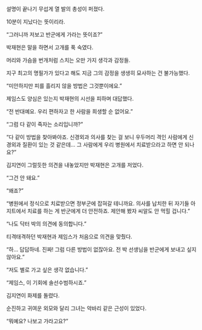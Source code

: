 설명이 끝나기 무섭게 열 발의 총성이 퍼졌다.

10분이 지났다는 뜻이리라.

“그러니까 저보고 반군에게 가라는 뜻이죠?”

박재현은 말을 하면서 고개를 푹 숙였다.

머리와 가슴을 번개처럼 스치는 오만 가지 생각과 감정들.

지구 최고의 명필가가 있다고 해도 지금 그의 감정을 생생히 묘사하는 건 불가능했다.

“미안하지만 피를 흘리지 않을 방법은 그것뿐이에요.”

제임스도 양심은 있는지 박재현의 시선을 피하며 대답했다.

“전 반대예요. 우리 편하자고 한 사람을 희생할 순 없어요.”

“그럼 다 같이 죽자는 소리입니까?”

“다 같이 방법을 찾아봐야죠. 신경외과 의사를 찾는 걸 보니 우두머리 격인 사람에게 신경외과 질환이 있는 것 같은데… 그 사람에게 우리 병원에서 치료받으라고 하면 안 되나요?”

김지연이 그럴듯한 의견을 내놓았지만 박재현은 고개를 저었다.

“그건 안 돼요.”

“왜죠?”

“병원에서 정식으로 치료받으면 정부군에 잡혀갈 테니까요. 의사를 납치한 뒤 자기들 아지트에서 치료를 하는 게 반군에게 더 안전하죠. 제안해 봤자 씨알도 안 먹힐 겁니다.”

“나도 닥터 박의 의견에 동의합니다.”

티격태격하던 박재현과 제임스가 처음으로 의견을 맞췄다.

“하… 답답하네. 진짜! 그럼 다른 방법이 없잖아요. 전 박 선생님을 반군에게 보내고 싶지 않아요.”

“저도 별로 가고 싶은 생각 없습니다.”

“제임스, 이 기회에 솔선수범하시죠.”

김지연이 화제를 돌렸다.

순진하고 귀여운 외모와 달리 그녀는 악바리 같은 근성이 있었다.

“뭐예요? 나보고 가라고요?”